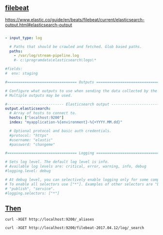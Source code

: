 [filebeat](https://www.elastic.co/downloads/beats/filebeat)
------------------

https://www.elastic.co/guide/en/beats/filebeat/current/elasticsearch-output.html#elasticsearch-output

```yaml

- input_type: log

  # Paths that should be crawled and fetched. Glob based paths.
  paths:
    - /var/log/stream-pipeline.log
    #- c:\programdata\elasticsearch\logs\*

#fields:
#  env: staging

#================================ Outputs =====================================

# Configure what outputs to use when sending the data collected by the beat.
# Multiple outputs may be used.

#-------------------------- Elasticsearch output ------------------------------
output.elasticsearch:
  # Array of hosts to connect to.
  hosts: ["localhost:9200"]
  index: "myapplication-%{environment}-%{+YYYY.MM.dd}"

  # Optional protocol and basic auth credentials.
  #protocol: "https"
  #username: "elastic"
  #password: "changeme"

#================================ Logging =====================================

# Sets log level. The default log level is info.
# Available log levels are: critical, error, warning, info, debug
#logging.level: debug

# At debug level, you can selectively enable logging only for some components.
# To enable all selectors use ["*"]. Examples of other selectors are "beat",
# "publish", "service".
#logging.selectors: ["*"]

```

[Then](https://gist.github.com/prayagupd/7339599)
------

```
curl -XGET http://localhost:9200/_aliases

curl -XGET http://localhost:9200/filebeat-2017.04.12/log/_search

```
